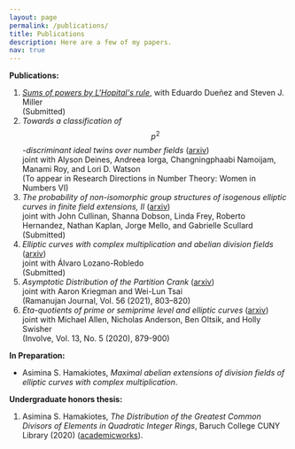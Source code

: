 ```yaml
---
layout: page
permalink: /publications/
title: Publications
description: Here are a few of my papers.
nav: true
---
```


**Publications:**
1. [*Sums of powers by L'Hopital's rule*](https://arxiv.org/abs/2302.03624), with Eduardo Dueñez and Steven J. Miller <br /> (Submitted)
2. *Towards a classification of* $$p^2$$*-discriminant ideal twins over number fields* ([arxiv](https://arxiv.org/abs/2403.01287)) <br /> joint with Alyson Deines, Andreea Iorga, Changningphaabi Namoijam, Manami Roy, and Lori D. Watson <br /> (To appear in Research Directions in Number Theory: Women in Numbers VI)
3. *The probability of non-isomorphic group structures of isogenous elliptic curves in finite field extensions, II* ([arxiv](https://arxiv.org/abs/2401.06250)) <br /> joint with John Cullinan, Shanna Dobson, Linda Frey, Roberto Hernandez, Nathan Kaplan, Jorge Mello, and Gabrielle Scullard <br /> (Submitted)
4. *Elliptic curves with complex multiplication and abelian division fields* ([arxiv](https://arxiv.org/abs/2308.00668)) <br /> joint with Álvaro Lozano-Robledo <br /> (Submitted)
5. *Asymptotic Distribution of the Partition Crank* ([arxiv](https://arxiv.org/abs/1909.12806)) <br /> joint with Aaron Kriegman and Wei-Lun Tsai <br /> (Ramanujan Journal, Vol. 56 (2021), 803–820)
6. *Eta-quotients of prime or semiprime level and elliptic curves* ([arxiv](https://arxiv.org/abs/1901.10511)) <br /> joint with Michael Allen, Nicholas Anderson, Ben Oltsik, and Holly Swisher <br /> (Involve, Vol. 13, No. 5 (2020), 879-900)

<!--
3. Alyson Deines, Asimina S. Hamakiotes, Andreea Iorga, Changningphaabi Namoijam, Manami Roy, and Lori D. Watson, *Towards a classification of* $$p^2$$*-discriminant ideal twins over number fields*, to appear in Research Directions in Number Theory: Women in Numbers VI ([arxiv](https://arxiv.org/abs/2403.01287)).
4. John Cullinan, Shanna Dobson, Linda Frey, Asimina S. Hamakiotes, Roberto Hernandez, Nathan Kaplan, Jorge Mello, and Gabrielle Scullard, *The probability of non-isomorphic group structures of isogenous elliptic curves in finite field extensions, II*, submitted ([arxiv](https://arxiv.org/abs/2401.06250)).
5. Asimina S. Hamakiotes and Álvaro Lozano-Robledo, *Elliptic curves with complex multiplication and abelian division fields*, submitted ([arxiv](https://arxiv.org/abs/2308.00668)).
6. Asimina S. Hamakiotes, Aaron Kriegman, and Wei-Lun Tsai, *Asymptotic Distribution of the Partition Crank*, Ramanujan Journal, Vol. 56 (2021), 803–820 ([arxiv](https://arxiv.org/abs/1909.12806)).
7. Michael Allen, Nicholas Anderson, Asimina S. Hamakiotes, Ben Oltsik, and Holly Swisher, *Eta-quotients of prime or semiprime level and elliptic curves*, Involve, Vol. 13, No. 5 (2020), 879-900 ([arxiv](https://arxiv.org/abs/1901.10511)).
-->

<!--**Submitted:**-->

<!--**Preprints:**-->


**In Preparation:** 
* Asimina S. Hamakiotes, *Maximal abelian extensions of division fields of elliptic curves with complex multiplication*.

**Undergraduate honors thesis:**
1. Asimina S. Hamakiotes, *The Distribution of the Greatest Common Divisors of Elements in Quadratic Integer Rings*, Baruch College CUNY Library (2020) ([academicworks](https://academicworks.cuny.edu/bb_etds/99/)).


